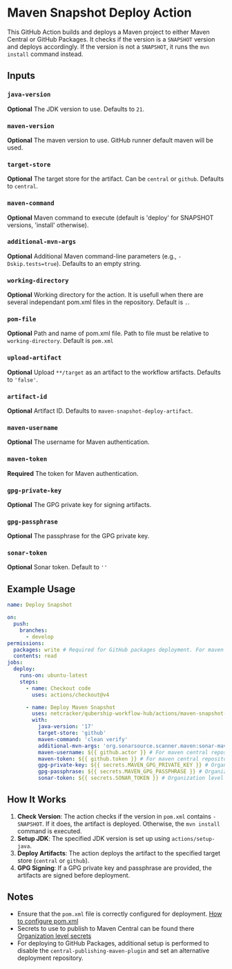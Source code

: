 # Maven Snapshot Deploy Action

This GitHub Action builds and deploys a Maven project to either Maven Central or GitHub Packages. It checks if the version is a `SNAPSHOT` version and deploys accordingly. If the version is not a `SNAPSHOT`, it runs the `mvn install` command instead.

## Inputs

### `java-version`

**Optional**
The JDK version to use. Defaults to `21`.

### `maven-version`

**Optional**
The maven version to use. GitHub runner default maven will be used.

### `target-store`

**Optional**
The target store for the artifact. Can be `central` or `github`. Defaults to `central`.

### `maven-command`

**Optional**
Maven command to execute (default is 'deploy' for SNAPSHOT versions, 'install' otherwise).


### `additional-mvn-args`

**Optional**
Additional Maven command-line parameters (e.g., `-Dskip.tests=true`). Defaults to an empty string.

### `working-directory`

**Optional**
Working directory for the action. It is usefull when there are several independant pom.xml files in the repository.
Default is `.`.

### `pom-file`

**Optional**
Path and name of pom.xml file. Path to file must be relative to `working-directory`.
Default is `pom.xml`

### `upload-artifact`

**Optional**
Upload `**/target` as an artifact to the workflow artifacts. Defaults to `'false'`.

### `artifact-id`

**Optional**
Artifact ID. Defaults to `maven-snapshot-deploy-artifact`.

### `maven-username`

**Optional**
The username for Maven authentication.

### `maven-token`

**Required**
The token for Maven authentication.

### `gpg-private-key`

**Optional**
The GPG private key for signing artifacts.

### `gpg-passphrase`

**Optional**
The passphrase for the GPG private key.

### `sonar-token`

**Optional**
Sonar token. Default to `''`

## Example Usage

```yaml
name: Deploy Snapshot

on:
  push:
    branches:
      - develop
permissions:
  packages: write # Required for GitHub packages deployment. For maven central deployment it can be omitted
  contents: read
jobs:
  deploy:
    runs-on: ubuntu-latest
    steps:
      - name: Checkout code
        uses: actions/checkout@v4

      - name: Deploy Maven Snapshot
        uses: netcracker/qubership-workflow-hub/actions/maven-snapshot-deploy@main
        with:
          java-version: '17'
          target-store: 'github'
          maven-command: 'clean verify'
          additional-mvn-args: 'org.sonarsource.scanner.maven:sonar-maven-plugin:5.0.0.4389:sonar -Dsonar.projectKey=Netcracker_qubership -Dsonar.organization=netcracker -Dsonar.host.url=https://sonarcloud.io'
          maven-username: ${{ github.actor }} # For maven central repository it would be ${{ secrets.MAVEN_USER }}. Already set for Netcracker.
          maven-token: ${{ github.token }} # For maven central repository it would be ${{ secrets.MAVEN_PASSWORD}}. Already set for Netcracker.
          gpg-private-key: ${{ secrets.MAVEN_GPG_PRIVATE_KEY }} # Organization level secret. Already set for Netcracker.
          gpg-passphrase: ${{ secrets.MAVEN_GPG_PASSPHRASE }} # Organization level secret. Already set for Netcracker.
          sonar-token: ${{ secrets.SONAR_TOKEN }} # Organization level secret. Already set for Netcracker.
```

## How It Works

1. **Check Version**: The action checks if the version in `pom.xml` contains `-SNAPSHOT`. If it does, the artifact is deployed. Otherwise, the `mvn install` command is executed.
2. **Setup JDK**: The specified JDK version is set up using `actions/setup-java`.
3. **Deploy Artifacts**: The action deploys the artifact to the specified target store (`central` or `github`).
4. **GPG Signing**: If a GPG private key and passphrase are provided, the artifacts are signed before deployment.

## Notes

- Ensure that the `pom.xml` file is correctly configured for deployment. [How to configure pom.xml](https://github.com/Netcracker/.github/blob/main/docs/maven-publish-pom-preparation_doc.md)
- Secrets to use to publish to Maven Central can be found there [Organization level secrets](https://github.com/Netcracker/.github/blob/main/docs/maven-publish-secrets_doc.md)
- For deploying to GitHub Packages, additional setup is performed to disable the `central-publishing-maven-plugin` and set an alternative deployment repository.
